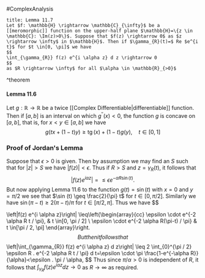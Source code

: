 #ComplexAnalysis 

```ad-theorem
title: Lemma 11.7
Let $f: \mathbb{H} \rightarrow \mathbb{C}_{\infty}$ be a [[meromorphic]] function on the upper-half plane $\mathbb{H}=\{z \in \mathbb{C}: \Im(z)>0\}$. Suppose that $f(z) \rightarrow 0$ as $z \rightarrow \infty$ in $\mathbb{H}$. Then if $\gamma_{R}(t)=$ Re $e^{i t}$ for $t \in[0, \pi]$ we have
$$
\int_{\gamma_{R}} f(z) e^{i \alpha z} d z \rightarrow 0
$$
as $R \rightarrow \infty$ for all $\alpha \in \mathbb{R}_{>0}$
```
^theorem

#### Lemma 11.6
Let $g: \mathbb{R} \rightarrow \mathbb{R}$ be a twice [[Complex Differentiable|differentiable]] function. Then if $[a, b]$ is an interval on which $g^{\prime \prime}(x)<0$, the function $g$ is concave on $[a, b]$, that is, for $x<y \in[a, b]$ we have
$$
g(t x+(1-t) y) \geq \operatorname{tg}(x)+(1-t) g(y), \quad t \in[0,1]
$$

### Proof of Jordan's Lemma
Suppose that $\epsilon>0$ is given. Then by assumption we may find an $S$ such that for $|z|>S$ we have $|f(z)|<\epsilon$. Thus if $R>S$ and $z=\gamma_{R}(t)$, it follows that
$$
\left|f(z) e^{i \alpha z}\right|=\leq \epsilon e^{-\alpha R \sin (t)} .
$$
But now applying Lemma $11.6$ to the function $g(t)=\sin (t)$ with $x=0$ and $y=\pi / 2$ we see that $\sin (t) \geq \frac{2}{\pi} t$ for $t \in[0, \pi / 2]$. Similarly we have $\sin (\pi-t) \geq 2(\pi-t) / \pi$ for $t \in[\pi / 2, \pi]$. Thus we have
$$

\left|f(z) e^{i \alpha z}\right| \leq\left\{\begin{array}{cc}
\epsilon \cdot e^{-2 \alpha R t / \pi}, & t \in[0, \pi / 2] \\
\epsilon \cdot e^{-2 \alpha R(\pi-t) / \pi} & t \in[\pi / 2, \pi]
\end{array}\right.
$$
But then it follows that
$$
\left|\int_{\gamma_{R}} f(z) e^{i \alpha z} d z\right| \leq 2 \int_{0}^{\pi / 2} \epsilon R . e^{-2 \alpha R t / \pi} d t=\epsilon \cdot \pi \frac{1-e^{-\alpha R}}{\alpha}<\epsilon . \pi / \alpha,
$$
Thus since $\pi / \alpha>0$ is independent of $R$, it follows that $\int_{\gamma_{R}} f(z) e^{i \alpha z} d z \rightarrow 0$ as $R \rightarrow \infty$ as required.